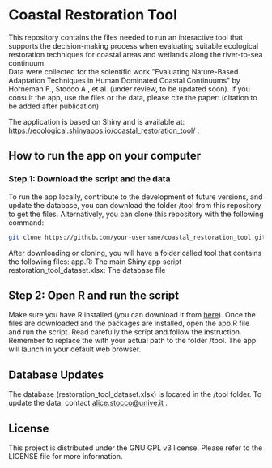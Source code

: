 # Coastal Restoration Tool

This repository contains the files needed to run an interactive tool that supports the decision-making process when evaluating suitable ecological restoration techniques for coastal areas and wetlands along the river-to-sea continuum.  
Data were collected for the scientific work "Evaluating Nature-Based Adaptation Techniques in Human Dominated Coastal Continuums" by Horneman F., Stocco A., et al. (under review, to be updated soon).
If you consult the app, use the files or the data, please cite the paper:
(citation to be added after publication)

The application is based on Shiny and is available at: https://ecological.shinyapps.io/coastal_restoration_tool/ .

## How to run the app on your computer
### Step 1: Download the script and the data
To run the app locally, contribute to the development of future versions, and update the database, you can download the folder /tool from this repository to get the files.
Alternatively, you can clone this repository with the following command:
```bash
git clone https://github.com/your-username/coastal_restoration_tool.git
```
After downloading or cloning, you will have a folder called tool that contains the following files:
    app.R: The main Shiny app script
    restoration_tool_dataset.xlsx: The database file

## Step 2: Open R and run the script
Make sure you have R installed (you can download it from [here](https://www.r-project.org/)).
Once the files are downloaded and the packages are installed, open the app.R file and run the script.
Read carefully the script and follow the instruction. Remember to replace the with your actual path to the folder /tool.
The app will launch in your default web browser.

## Database Updates

The database (restoration_tool_dataset.xlsx) is located in the /tool folder. To update the data, contact alice.stocco@unive.it . 

## License

This project is distributed under the GNU GPL v3 license. Please refer to the LICENSE file for more information.

